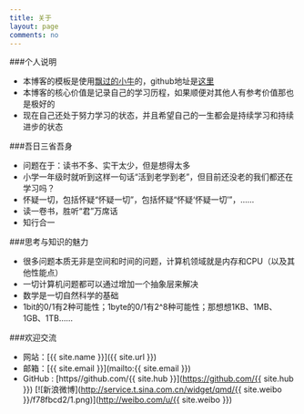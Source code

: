 ```yaml
---
title: 关于
layout: page
comments: no
---
```


###个人说明

* 本博客的模板是使用[飘过的小牛](http://github.thinkingbar.com/)的，github地址是[这里](https://github.com/niushuai/reading)
* 本博客的核心价值是记录自己的学习历程，如果顺便对其他人有参考价值那也是极好的
* 现在自己还处于努力学习的状态，并且希望自己的一生都会是持续学习和持续进步的状态

###吾日三省吾身

* 问题在于：读书不多、实干太少，但是想得太多
* 小学一年级时就听到这样一句话“活到老学到老”，但目前还没老的我们都还在学习吗？
* 怀疑一切，包括怀疑“怀疑一切”，包括怀疑“怀疑‘怀疑一切’”，……
* 读一卷书，胜听“君”万席话
* 知行合一

###思考与知识的魅力

* 很多问题本质无非是空间和时间的问题，计算机领域就是内存和CPU（以及其他性能点）
* 一切计算机问题都可以通过增加一个抽象层来解决
* 数学是一切自然科学的基础
* 1bit的0/1有2种可能性；1byte的0/1有2^8种可能性；那想想1KB、1MB、1GB、1TB……

###欢迎交流

* 网站：[{{ site.name }}]({{ site.url }})
* 邮箱：[{{ site.email }}](mailto:{{ site.email }})
* GitHub : [https//github.com/{{ site.hub }}](https://github.com/{{ site.hub }})
[![新浪微博](http://service.t.sina.com.cn/widget/qmd/{{ site.weibo }}/f78fbcd2/1.png)](http://weibo.com/u/{{ site.weibo }})

